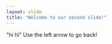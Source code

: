 ```yaml
---
layout: slide
title: "Welcome to our second slide!"
---
```

"hi hi" 
Use the left arrow to go back!
